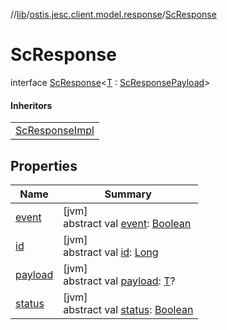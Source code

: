 //[lib](../../../index.md)/[ostis.jesc.client.model.response](../index.md)/[ScResponse](index.md)

# ScResponse

interface [ScResponse](index.md)&lt;[T](index.md) : [ScResponsePayload](../../ostis.jesc.client.model.response.payload/-sc-response-payload/index.md)&gt;

#### Inheritors

| |
|---|
| [ScResponseImpl](../-sc-response-impl/index.md) |

## Properties

| Name | Summary |
|---|---|
| [event](event.md) | [jvm]<br>abstract val [event](event.md): [Boolean](https://kotlinlang.org/api/latest/jvm/stdlib/kotlin/-boolean/index.html) |
| [id](id.md) | [jvm]<br>abstract val [id](id.md): [Long](https://kotlinlang.org/api/latest/jvm/stdlib/kotlin/-long/index.html) |
| [payload](payload.md) | [jvm]<br>abstract val [payload](payload.md): [T](index.md)? |
| [status](status.md) | [jvm]<br>abstract val [status](status.md): [Boolean](https://kotlinlang.org/api/latest/jvm/stdlib/kotlin/-boolean/index.html) |
